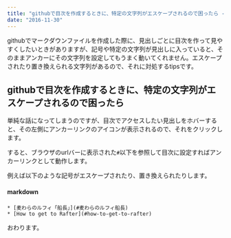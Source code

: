 ```yaml
---
title: "githubで目次を作成するときに、特定の文字列がエスケープされるので困ったら -『github』"
date: "2016-11-30"
---
```


githubでマークダウンファイルを作成した際に、見出しごとに目次を作って見やすくしたいときがありますが、記号や特定の文字列が見出しに入っていると、そのままアンカーにその文字列を設定してもうまく動いてくれません。エスケープされたり置き換えられる文字列があるので、それに対処するtipsです。

## githubで目次を作成するときに、特定の文字列がエスケープされるので困ったら

単純な話になってしまうのですが、目次でアクセスしたい見出しをホバーすると、その左側にアンカーリンクのアイコンが表示されるので、それをクリックします。

すると、ブラウザのurlバーに表示された`#`以下を参照して目次に設定すればアンカーリンクとして動作します。

例えば以下のような記号がエスケープされたり、置き換えられたりします。

#### markdown

```
* [麦わらのルフィ「船長」](#麦わらのルフィ船長)
* [How to get to Rafter](#how-to-get-to-rafter)

```

おわります。
